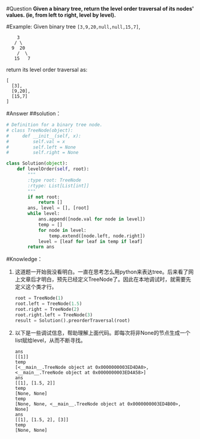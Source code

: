 #Question
**Given a binary tree, return the level order traversal of its nodes' values. (ie, from left to right, level by level).**

#Example:
Given binary tree `[3,9,20,null,null,15,7]`,

```
    3
   / \
  9  20
    /  \
   15   7
```

return its level order traversal as: 
```
[
  [3],
  [9,20],
  [15,7]
]
```

#Answer
##solution：
```python
# Definition for a binary tree node.
# class TreeNode(object):
#     def __init__(self, x):
#         self.val = x
#         self.left = None
#         self.right = None

class Solution(object):
    def levelOrder(self, root):
        """
        :type root: TreeNode
        :rtype: List[List[int]]
        """
        if not root:
            return []
        ans, level = [], [root]
        while level:
            ans.append([node.val for node in level])
            temp = []
            for node in level:
                temp.extend([node.left, node.right])
            level = [leaf for leaf in temp if leaf]
        return ans     
```

#Knowledge：
1. 这道题一开始我没看明白。一直在思考怎么用python来表达tree。后来看了网上文章后才明白，预先已经定义TreeNode了。因此在本地调试时，就需要先定义这个类才行。

    ```python
    root = TreeNode(1)
    root.left = TreeNode(1.5)
    root.right = TreeNode(2)
    root.right.left = TreeNode(3)
    result = Solution().preorderTraversal(root)
    ```

2. 以下是一些调试信息，帮助理解上面代码。即每次将非None的节点生成一个list赋给level，从而不断寻找。
    ```
    ans
    [[1]]
    temp
    [<__main__.TreeNode object at 0x0000000003ED4DA0>, <__main__.TreeNode object at 0x0000000003ED4A58>]
    ans
    [[1], [1.5, 2]]
    temp
    [None, None]
    temp
    [None, None, <__main__.TreeNode object at 0x0000000003ED4B00>, None]
    ans
    [[1], [1.5, 2], [3]]
    temp
    [None, None]
    ```